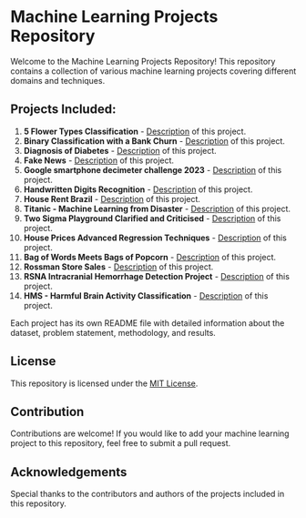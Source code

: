 # Machine Learning Projects Repository

Welcome to the Machine Learning Projects Repository! This repository contains a collection of various machine learning projects covering different domains and techniques.

## Projects Included:

01. **5 Flower Types Classification** - [Description](https://github.com/Awrsha/Kaggle/tree/master/5-Flower-Types-Classification) of this project.
02. **Binary Classification with a Bank Churn** - [Description](https://github.com/Awrsha/Kaggle/tree/master/Binary%20Classification%20with%20a%20Bank%20Churn) of this project.
03. **Diagnosis of Diabetes** - [Description](https://github.com/Awrsha/Kaggle/tree/master/Diagnosis%20of%20Diabetes) of this project.
04. **Fake News** - [Description](https://github.com/Awrsha/Kaggle/tree/master/Fake%20News) of this project.
05. **Google smartphone decimeter challenge 2023** - [Description](https://github.com/Awrsha/Kaggle/tree/master/Google%20smartphone%20decimeter%20challenge%202023) of this project.
06. **Handwritten Digits Recognition** - [Description](https://github.com/Awrsha/Kaggle/tree/master/Handwritten-Digits-Recognition) of this project.
07. **House Rent Brazil** - [Description](https://github.com/Awrsha/Kaggle/tree/master/House-Rent-Brazil) of this project.
08. **Titanic - Machine Learning from Disaster** - [Description](https://github.com/Awrsha/Kaggle/tree/master/Titanic%20-%20Machine%20Learning%20from%20Disaster) of this project.
09. **Two Sigma Playground Clarified and Criticised** - [Description](https://github.com/Awrsha/Kaggle/tree/master/Two%20sigma%20playground%20clarified%20and%20criticised) of this project.
10. **House Prices Advanced Regression Techniques** - [Description](https://github.com/Awrsha/Kaggle/tree/master/house-prices-advanced-regression-techniques) of this project.
11. **Bag of Words Meets Bags of Popcorn** - [Description](https://github.com/Awrsha/Kaggle/tree/master/Bag%20of%20Words%20Meets%20Bags%20of%20Popcorn) of this project.
12. **Rossman Store Sales** - [Description](https://github.com/Awrsha/Kaggle/tree/master/Rossman%20Store%20Sales) of this project.
13. **RSNA Intracranial Hemorrhage Detection Project** - [Description](https://github.com/Awrsha/Kaggle/tree/master/Identify%20acute%20intracranial%20hemorrhage) of this project.
14. **HMS - Harmful Brain Activity Classification** - [Description](https://github.com/Awrsha/Kaggle/tree/master/HMS%20-%20Harmful%20Brain%20Activity%20Classification) of this project.

Each project has its own README file with detailed information about the dataset, problem statement, methodology, and results.

## License

This repository is licensed under the [MIT License](LICENSE).

## Contribution

Contributions are welcome! If you would like to add your machine learning project to this repository, feel free to submit a pull request.

## Acknowledgements

Special thanks to the contributors and authors of the projects included in this repository.
